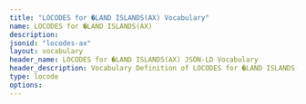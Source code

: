 ```yaml
---
title: "LOCODES for �LAND ISLANDS(AX) Vocabulary"
name: LOCODES for �LAND ISLANDS(AX) 
description: 
jsonid: "locodes-ax"
layout: vocabulary
header_name: LOCODES for �LAND ISLANDS(AX) JSON-LD Vocabulary
header_description: Vocabulary Definition of LOCODES for �LAND ISLANDS(AX) semantics in HTML format. JSON-LD format is available at [locodes-ax.jsonld](/vocabulary/locodes-ax.jsonld)
type: locode
options:
---
```


